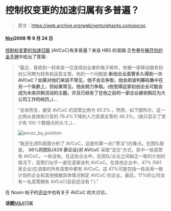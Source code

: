 # 控制权变更的加速归属有多普遍？

> 原文：<https://web.archive.org/web/venturehacks.com/avcoc>

#### [Nivi](/web/20221128052318/https://venturehacks.com/about)2008 年 9 月 24 日

[控制权变更的加速归属](/web/20221128052318/https://venturehacks.com/articles/acceleration-sale) (AVCoC)有多普遍？来自 HBS 的诺姆·乏色曼在[解开你的金手铐](https://web.archive.org/web/20221128052318/http://founderresearch.blogspot.com/2008/08/unlocking-your-golden-handcuffs-how.html)中给出了答案:

> “最近，我收到一封来自一位连续创业者的电子邮件，他被一家移动服务初创公司聘为财务和运营主管。他的一个问题是:**新创企业高管多久得到一次 AVCoC？如果对他们来说不常见，他不会去争取，他会把谈判筹码集中在另一个条款上，但如果常见，他会努力争取。(他觉得这家初创企业可能会成为未来并购活动的主题，并且已经有了在他之前的一家企业被收购后为大公司工作的经历。)…**
> 
> “总体而言，接受 AVCoC 的高管比例为 65.5% 。然而，如下图所示，这一比例从首席执行官的 76.4%下降到人力资源主管的 46.3%。(我只显示了至少有 100 个数据点的头寸。)…
> 
> ![](img/36efb3392f4d2ff9f7bb4a255eaf2297.png "avcoc_by_position")
> 
> “我还在*团队*层面分析了 AVCoC，这是你第一点(“旁注”)的重点。在团队层面， **36%的团队(429 家企业)对 AVCoC** 采取“混合”方式，其中一些高管有 AVCoC，一些没有。在这些企业中，在团队/企业之间缺乏一致的计划的情况下，高管们似乎一直在逐案谈判 AVCoC。在其他企业中，47% (561 家企业)在调查的所有高管中都有 AVCoC。这 47%可能包括一些采用一致计划的企业和其他根据具体情况制定 AVCoC 的企业。最后，17%的公司没有一名高管拥有 AVCoC(目前还没有？)."

在 Noam 帖子的[评论](https://web.archive.org/web/20221128052318/http://founderresearch.blogspot.com/2008/08/unlocking-your-golden-handcuffs-how.html#comments)中也有关于 AVCoC 的大讨论。

**话题**[M&A](https://web.archive.org/web/20221128052318/https://venturehacks.com/topics/ma)归属